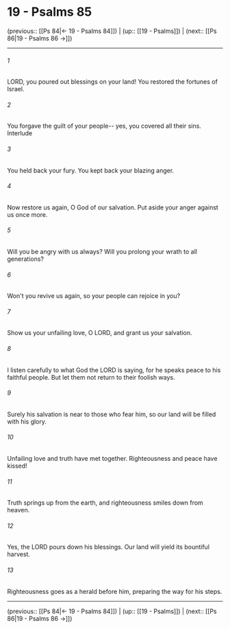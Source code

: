 # 19 - Psalms 85

(previous:: [[Ps 84|← 19 - Psalms 84]]) | (up:: [[19 - Psalms]]) | (next:: [[Ps 86|19 - Psalms 86 →]])

***


###### 1 
LORD, you poured out blessings on your land! You restored the fortunes of Israel. 

###### 2 
You forgave the guilt of your people-- yes, you covered all their sins. Interlude 

###### 3 
You held back your fury. You kept back your blazing anger. 

###### 4 
Now restore us again, O God of our salvation. Put aside your anger against us once more. 

###### 5 
Will you be angry with us always? Will you prolong your wrath to all generations? 

###### 6 
Won't you revive us again, so your people can rejoice in you? 

###### 7 
Show us your unfailing love, O LORD, and grant us your salvation. 

###### 8 
I listen carefully to what God the LORD is saying, for he speaks peace to his faithful people. But let them not return to their foolish ways. 

###### 9 
Surely his salvation is near to those who fear him, so our land will be filled with his glory. 

###### 10 
Unfailing love and truth have met together. Righteousness and peace have kissed! 

###### 11 
Truth springs up from the earth, and righteousness smiles down from heaven. 

###### 12 
Yes, the LORD pours down his blessings. Our land will yield its bountiful harvest. 

###### 13 
Righteousness goes as a herald before him, preparing the way for his steps.

***

(previous:: [[Ps 84|← 19 - Psalms 84]]) | (up:: [[19 - Psalms]]) | (next:: [[Ps 86|19 - Psalms 86 →]])
